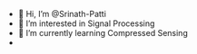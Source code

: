 - 👋 Hi, I’m @Srinath-Patti
- 👀 I’m interested in Signal Processing
- 🌱 I’m currently learning Compressed Sensing
- 


<!---
Srinath-Patti/Srinath-Patti is a ✨ special ✨ repository because its `README.md` (this file) appears on your GitHub profile.
You can click the Preview link to take a look at your changes.
--->

